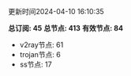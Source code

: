 更新时间2024-04-10 16:10:35

**总订阅: 45**
**总节点: 413**
**有效节点: 84**
- v2ray节点: 61
- trojan节点: 6
- ss节点: 17
